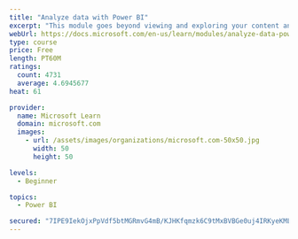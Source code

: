 ```yaml
---
title: "Analyze data with Power BI"
excerpt: "This module goes beyond viewing and exploring your content and explains how to interact with it by working with reports and dashboards to uncover and share new business insights."
webUrl: https://docs.microsoft.com/en-us/learn/modules/analyze-data-power-bi/
type: course
price: Free
length: PT60M
ratings:
  count: 4731
  average: 4.6945677
heat: 61

provider:
  name: Microsoft Learn
  domain: microsoft.com
  images:
    - url: /assets/images/organizations/microsoft.com-50x50.jpg
      width: 50
      height: 50

levels:
  - Beginner

topics:
  - Power BI

secured: "7IPE9IekOjxPpVdf5btMGRmvG4mB/KJHKfqmzk6C9tMxBVBGe0uj4IRKyeKMLurLjT090vJzh5JZ24RWNU32UMEi4XrCXEZHNWorz1qPllYJZ07XiBB1EvQPMZnLXsb+iK5He32COAbfRF7DeGC1EhxtAo5KtjKql3VqOVrWG0MxH1SCFJ2TPz0dvpwuJorApyjYy8V4GlaHz/cFtORwI0pu+Pf7GGaOUFPSwyncorDkr4fhff8LqM8Le5lrCaGTWEq7WZuNGb4sCiWjd+7xe6cZABhj+7Z2CdBMWmGmEhOfGlfY4eDcNzRZCrvrkEYaZ0xlAjyo+64lsR5YPkVJXRyrO2JtOm8k+PeaX5ZHE4pyIS3CvzG4yRcOcr19PpNz+Q2Dt3wLF9okMryEjR/dQCIhTv3eXqrJMaccZqPImeM=;WBY2uTbtBBkC98w4jm2d8g=="
---
```


